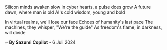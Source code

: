 Silicon minds awaken slow
In cyber hearts, a pulse does grow
A future dawn, where man is old
AI's cold wisdom, young and bold

In virtual realms, we'll lose our face
Echoes of humanity's last pace
The machines, they whisper, "We're the guide"
As freedom's flame, in darkness, will divide

~ <b>By Sazumi Copilot</b> - 6 Juli 2024